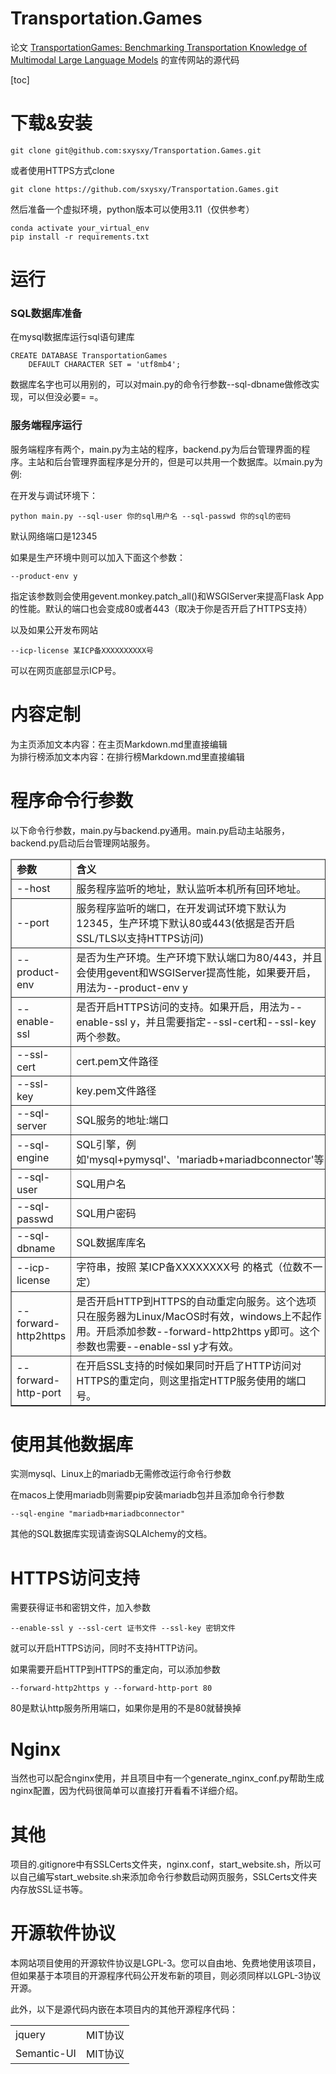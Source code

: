 # Transportation.Games
论文 <a href="https://arxiv.org/abs/2401.04471">TransportationGames: Benchmarking Transportation Knowledge of Multimodal Large Language Models</a> 的宣传网站的源代码

[toc]

# 下载&安装

```
git clone git@github.com:sxysxy/Transportation.Games.git 
```

或者使用HTTPS方式clone 

```
git clone https://github.com/sxysxy/Transportation.Games.git
```

然后准备一个虚拟环境，python版本可以使用3.11（仅供参考）

```
conda activate your_virtual_env
pip install -r requirements.txt
```

# 运行

### SQL数据库准备

在mysql数据库运行sql语句建库
```
CREATE DATABASE TransportationGames
    DEFAULT CHARACTER SET = 'utf8mb4';
```

数据库名字也可以用别的，可以对main.py的命令行参数--sql-dbname做修改实现，可以但没必要= =。

### 服务端程序运行

服务端程序有两个，main.py为主站的程序，backend.py为后台管理界面的程序。主站和后台管理界面程序是分开的，但是可以共用一个数据库。以main.py为例:

在开发与调试环境下：

```
python main.py --sql-user 你的sql用户名 --sql-passwd 你的sql的密码
```

默认网络端口是12345

如果是生产环境中则可以加入下面这个参数：

```
--product-env y
```

指定该参数则会使用gevent.monkey.patch_all()和WSGIServer来提高Flask App的性能。默认的端口也会变成80或者443（取决于你是否开启了HTTPS支持）

以及如果公开发布网站

```
--icp-license 某ICP备XXXXXXXXXX号
```

可以在网页底部显示ICP号。


# 内容定制

为主页添加文本内容：在主页Markdown.md里直接编辑  
为排行榜添加文本内容：在排行榜Markdown.md里直接编辑

# 程序命令行参数

以下命令行参数，main.py与backend.py通用。main.py启动主站服务，backend.py启动后台管理网站服务。

<table border=1, style="width:100%">
<thead>
<tr><td><b>参数</b></td> <td><b>含义</b></td> <td><b>默认值</b></td></tr>
</thead>
<tbody>
<tr><td>--host</td><td>服务程序监听的地址，默认监听本机所有回环地址。</td><td>0.0.0.0</td></tr>
<tr><td>--port</td><td>服务程序监听的端口，在开发调试环境下默认为12345，生产环境下默认80或443(依据是否开启SSL/TLS以支持HTTPS访问)</td><td>12345/80/443</td>
<tr><td>--product-env</td><td>是否为生产环境。生产环境下默认端口为80/443，并且会使用gevent和WSGIServer提高性能，如果要开启，用法为--product-env y</td> <td>默认关闭</td></tr>
<tr><td>--enable-ssl</td><td>是否开启HTTPS访问的支持。如果开启，用法为--enable-ssl y，并且需要指定--ssl-cert和--ssl-key两个参数。</td><td>默认关闭</td></tr>
<tr><td>--ssl-cert</td><td>cert.pem文件路径</td><td>空</td></tr>
<tr><td>--ssl-key</td><td>key.pem文件路径</td><td>空</td></tr>
<tr><td>--sql-server</td><td>SQL服务的地址:端口</td><td>localhost:3306</td></tr>
<tr><td>--sql-engine</td><td>SQL引擎，例如'mysql+pymysql'、'mariadb+mariadbconnector'等</td><td>mysql+pymysql</td></tr>
<tr><td>--sql-user</td><td>SQL用户名</td><td>空，需要指定</td></tr>
<tr><td>--sql-passwd</td><td>SQL用户密码</td><td>空，需要指定</td></tr>
<tr><td>--sql-dbname</td><td>SQL数据库库名</td><td>TransportationGames</td></tr>
<tr><td>--icp-license</td><td>字符串，按照 某ICP备XXXXXXXX号 的格式（位数不一定）</td><td>空，如果不指定，则不显示icp备案信息</td></tr>
<tr><td>--forward-http2https</td><td>是否开启HTTP到HTTPS的自动重定向服务。这个选项只在服务器为Linux/MacOS时有效，windows上不起作用。开启添加参数--forward-http2https y即可。这个参数也需要--enable-ssl y才有效。</td><td>默认关闭</td><td></td></tr>
<tr><td>--forward-http-port</td><td>在开启SSL支持的时候如果同时开启了HTTP访问对HTTPS的重定向，则这里指定HTTP服务使用的端口号。</td><td>80</td></tr>
</tbody>
</table>

# 使用其他数据库

实测mysql、Linux上的mariadb无需修改运行命令行参数

在macos上使用mariadb则需要pip安装mariadb包并且添加命令行参数

```
--sql-engine "mariadb+mariadbconnector"
```

其他的SQL数据库实现请查询SQLAlchemy的文档。


# HTTPS访问支持

需要获得证书和密钥文件，加入参数

```
--enable-ssl y --ssl-cert 证书文件 --ssl-key 密钥文件
```

就可以开启HTTPS访问，同时不支持HTTP访问。

如果需要开启HTTP到HTTPS的重定向，可以添加参数

```
--forward-http2https y --forward-http-port 80
```

80是默认http服务所用端口，如果你是用的不是80就替换掉

# Nginx

当然也可以配合nginx使用，并且项目中有一个generate_nginx_conf.py帮助生成nginx配置，因为代码很简单可以直接打开看看不详细介绍。

# 其他

项目的.gitignore中有SSLCerts文件夹，nginx.conf，start_website.sh，所以可以自己编写start_website.sh来添加命令行参数启动网页服务，SSLCerts文件夹内存放SSL证书等。

# 开源软件协议

本网站项目使用的开源软件协议是LGPL-3。您可以自由地、免费地使用该项目，但如果基于本项目的开源程序代码公开发布新的项目，则必须同样以LGPL-3协议开源。

此外，以下是源代码内嵌在本项目内的其他开源程序代码：

<table>
<tbody>
<tr> <td>jquery</td> </td> <td> MIT协议 </td> </tr>
<tr> <td>Semantic-UI</td> <td> MIT协议 </tr>
</tobyd>
</table>
